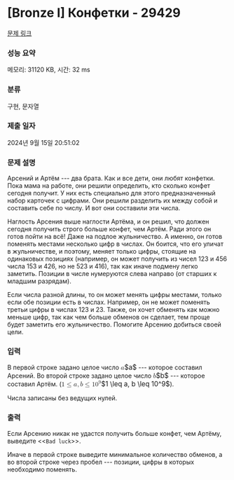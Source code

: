 # [Bronze I] Конфетки - 29429 

[문제 링크](https://www.acmicpc.net/problem/29429) 

### 성능 요약

메모리: 31120 KB, 시간: 32 ms

### 분류

구현, 문자열

### 제출 일자

2024년 9월 15일 20:51:02

### 문제 설명

<p>Арсений и Артём --- два брата. Как и все дети, они любят конфетки. Пока мама на работе, они решили определить, кто сколько конфет сегодня получит. У них есть специально для этого предназначенный набор карточек с цифрами. Они решили разделить их между собой и составить себе по числу. И вот они составили эти числа.</p>

<p>Наглость Арсения выше наглости Артёма, и он решил, что должен сегодня получить строго больше конфет, чем Артём. Ради этого он готов пойти на всё! Даже на подлое жульничество. А именно, он готов поменять местами несколько цифр в числах. Он боится, что его уличат в жульничестве, и поэтому, меняет только цифры, стоящие на одинаковых позициях (например, он может получить из чисел 123 и 456 числа 153 и 426, но не 523 и 416), так как иначе подмену легко заметить. Позиции в числе нумеруются слева направо (от старших к младшим разрядам).</p>

<p>Если числа разной длины, то он может менять цифры местами, только если обе позиции есть в числах. Например, он не может поменять третьи цифры в числах 123 и 23. Также, он хочет обменять как можно меньше цифр, так как чем больше обменов он сделает, тем проще будет заметить его жульничество. Помогите Арсению добиться своей цели.</p>

### 입력 

 <p>В первой строке задано целое число <mjx-container class="MathJax" jax="CHTML" style="font-size: 109%; position: relative;"><mjx-math class="MJX-TEX" aria-hidden="true"><mjx-mi class="mjx-i"><mjx-c class="mjx-c1D44E TEX-I"></mjx-c></mjx-mi></mjx-math><mjx-assistive-mml unselectable="on" display="inline"><math xmlns="http://www.w3.org/1998/Math/MathML"><mi>a</mi></math></mjx-assistive-mml><span aria-hidden="true" class="no-mathjax mjx-copytext">$a$</span></mjx-container> --- которое составил Арсений. Во второй строке задано целое число <mjx-container class="MathJax" jax="CHTML" style="font-size: 109%; position: relative;"><mjx-math class="MJX-TEX" aria-hidden="true"><mjx-mi class="mjx-i"><mjx-c class="mjx-c1D44F TEX-I"></mjx-c></mjx-mi></mjx-math><mjx-assistive-mml unselectable="on" display="inline"><math xmlns="http://www.w3.org/1998/Math/MathML"><mi>b</mi></math></mjx-assistive-mml><span aria-hidden="true" class="no-mathjax mjx-copytext">$b$</span></mjx-container> --- которое составил Артём. (<mjx-container class="MathJax" jax="CHTML" style="font-size: 109%; position: relative;"><mjx-math class="MJX-TEX" aria-hidden="true"><mjx-mn class="mjx-n"><mjx-c class="mjx-c31"></mjx-c></mjx-mn><mjx-mo class="mjx-n" space="4"><mjx-c class="mjx-c2264"></mjx-c></mjx-mo><mjx-mi class="mjx-i" space="4"><mjx-c class="mjx-c1D44E TEX-I"></mjx-c></mjx-mi><mjx-mo class="mjx-n"><mjx-c class="mjx-c2C"></mjx-c></mjx-mo><mjx-mi class="mjx-i" space="2"><mjx-c class="mjx-c1D44F TEX-I"></mjx-c></mjx-mi><mjx-mo class="mjx-n" space="4"><mjx-c class="mjx-c2264"></mjx-c></mjx-mo><mjx-msup space="4"><mjx-mn class="mjx-n"><mjx-c class="mjx-c31"></mjx-c><mjx-c class="mjx-c30"></mjx-c></mjx-mn><mjx-script style="vertical-align: 0.393em;"><mjx-mn class="mjx-n" size="s"><mjx-c class="mjx-c39"></mjx-c></mjx-mn></mjx-script></mjx-msup></mjx-math><mjx-assistive-mml unselectable="on" display="inline"><math xmlns="http://www.w3.org/1998/Math/MathML"><mn>1</mn><mo>≤</mo><mi>a</mi><mo>,</mo><mi>b</mi><mo>≤</mo><msup><mn>10</mn><mn>9</mn></msup></math></mjx-assistive-mml><span aria-hidden="true" class="no-mathjax mjx-copytext">$1 \leq a, b \leq 10^9$</span></mjx-container>).</p>

<p>Числа записаны без ведущих нулей.</p>

### 출력 

 <p>Если Арсению никак не удастся получить больше конфет, чем Артёму, выведите <<<code>Bad luck</code>>>.</p>

<p>Иначе в первой строке выведите минимальное количество обменов, а во второй строке через пробел --- позиции, цифры в которых необходимо поменять.</p>

